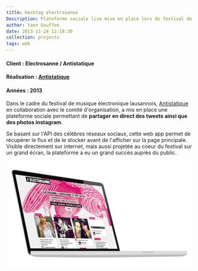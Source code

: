 ```yaml
---
title: Hashtag electrosanne
Description: Plateforme sociale live mise en place lors du festival de musique électronique lausannois.
author: Yann Gouffon
date: 2013-11-24 12:18:30
collection: projects
tags: web
---
```


#### Client : Electrosanne / Antistatique
#### Réalisation : [Antistatique](http://www.antistatique.net/)
#### Années : 2013

Dans le cadre du festival de musique électronique lausannois, [Antistatique](http://antistatique.net/fr/portfolio/electrosanne) en collaboration avec le comité d'organisation, a mis en place une plateforme sociale permettant de **partager en direct des tweets ainsi que des photos instagram**.

Se basant sur l'API des célèbres réseaux sociaux, cette web app permet de récupérer le flux et de le stocker avant de l'afficher sur la page principale. Visible directement sur internet, mais aussi projetée au coeur du festival sur un grand écran, la plateforme a eu un grand succès auprès du public.

![Electrosanne](/img/images/electro_macbook.jpg)
